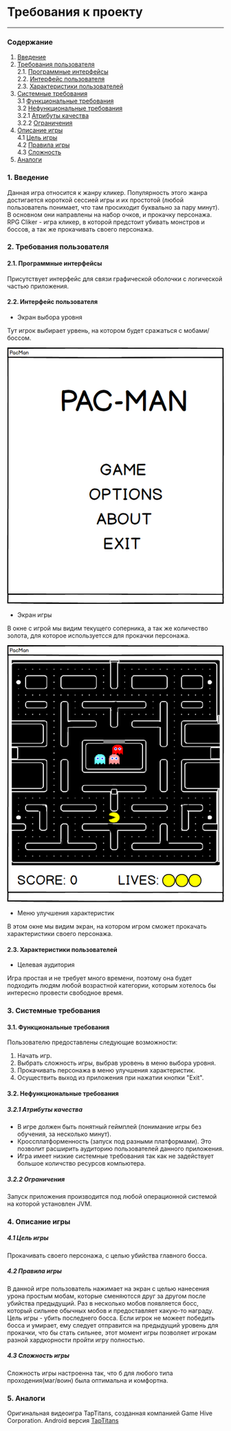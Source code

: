 # Требования к проекту
---
### Содержание
1. [Введение](#1)
2. [Требования пользователя](#2) <br>
  2.1. [Программные интерфейсы](#2.1) <br>
  2.2. [Интерфейс пользователя](#2.2) <br>
  2.3. [Характеристики пользователей](#2.3) <br>
3. [Системные требования](#3) <br>
  3.1 [Функциональные требования](#3.1) <br>
  3.2 [Нефункциональные требования](#3.2) <br>
    3.2.1 [Атрибуты качества](#3.2.1) <br>
    3.2.2 [Ограничения](#3.2.2) <br>
4. [Описание игры](#4) <br>
  4.1 [Цель игры](#4.1) <br>
  4.2 [Правила игры](#4.2) <br>
  4.3 [Сложность](#4.3) <br>
5. [Аналоги](#5) <br>

### 1. Введение <a name="1"></a>
Данная игра относится к жанру кликер. Популярность этого жанра достигается короткой сессией игры и их простотой 
(любой пользователь понимает, что там просиходит буквально за пару минут). В основном они направлены на набор очков, и прокачку персонажа. RPG Cliker - игра кликер, в которой предстоит убивать монстров и боссов, а так же прокачивать своего персонажа.

### 2. Требования пользователя <a name="2"></a>
#### 2.1. Программные интерфейсы <a name="2.1"></a>
Присутствует интерфейс для связи графической оболочки с логической частью приложения.
#### 2.2. Интерфейс пользователя <a name="2.2"></a>
- Экран выбора уровня 

Тут игрок выбирает урвень, на котором будет сражаться с мобами/боссом.

  ![MenuScreen](https://github.com/BoryaD/PacMan/blob/master/Images/Mockups/New%20Mockup%201.png)
  
- Экран игры

В окне с игрой мы видим текущего соперника, а так же количество золота, для которое используетсся для прокачки персонажа.

  ![GameScreen](https://github.com/BoryaD/PacMan/blob/master/Images/Mockups/New%20Mockup%204.png)
  
- Меню улучшения характеристик

В этом окне мы видим экран, на котором игром сможет прокачать характеристики своего персонажа.


#### 2.3. Характеристики пользователей <a name="2.3"></a>
- Целевая аудитория

Игра простая и не требует много времени, поэтому она будет подходить людям любой возрастной категории, которым хотелось бы интересно провести свободное время.

### 3. Системные требования <a name="3"></a>
#### 3.1. Функциональные требования <a name="3.1"></a>
Пользователю предоставлены следующие возможности:
   1. Начать игр.
   2. Выбрать сложность игры, выбрав уровень в меню выбора уровня.
   3. Прокачивать персонажа в меню улучшения характеристик.
   4. Осуществить выход из приложения при нажатии кнопки "Exit".

#### 3.2. Нефункциональные требования <a name="3.2"></a>
##### 3.2.1 Атрибуты качества <a name="3.2.1"></a>
- В игре должен быть понятный геймплей (понимание игры без обучения, за несколько минут).
- Кроссплатформенность (запуск под разными платформами). Это позволит расширить аудиторию пользователей данного приложения.
- Игра имеет низкие системные требования так как не задействует большое количство ресурсов компьютера.
##### 3.2.2 Ограничения <a name="3.2.2"></a>
Запуск приложения производится под любой операционной системой на которой установлен JVM.

### 4. Описание игры <a name="4"></a>
  ##### 4.1 Цель игры <a name="4.1"></a>
Прокачивать своего персонажа, с целью убийства главного босса. 
  ##### 4.2 Правила игры <a name="4.2"></a>
  В данной игре пользователь нажимает на экран с целью нанесения урона простым мобам, которые сменяютсся друг за другом после убийства предыдущий. Раз в несколько мобов появляется босс, который сильнее обычных мобов и предоставляет какую-то награду. Цель игры - убить последнего босса. Если игрок не можеет  победить босса и умирает, ему следует отправится на предыдущий уровень для прокачки, что бы стать сильнее, этот момент игры позволяет игрокам разной хардкорности пройти игру полностью. 
  ##### 4.3 Сложность игры <a name="4.3"></a>
  Сложность игры настроенна так, что б для любого типа проходения(маг/воин) была оптимальна и комфортна.
### 5. Аналоги <a name="5"></a>
Оригинальная видеоигра TapTitans, созданная компанией Game Hive Corporation.
Android версия [TapTitans](https://play.google.com/store/apps/details?id=com.gamehivecorp.taptitans&hl=ru)
